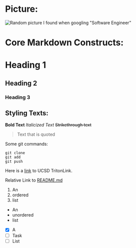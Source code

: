 # Picture:
![Random picture I found when googling "Software Engineer"](https://www.dice.com/binaries/medium/content/gallery/dice/insights/2022/09/shutterstock_2079730714.jpg)

# Core Markdown Constructs:
# Heading 1
## Heading 2
### Heading 3

## Styling Texts:
**Bold Text**
_Italicized Text_
~~Strikethrough text~~

> Text that is quoted

Some git commands:
```
git clone
git add
git push
```
Here is a [link](https://students.ucsd.edu/) to UCSD TritonLink.

Relative Link to [README.md](/README.md)

1. An
2. ordered
3. list

- An
- unordered
- list

- [x] A
- [ ] Task
- [ ] List
